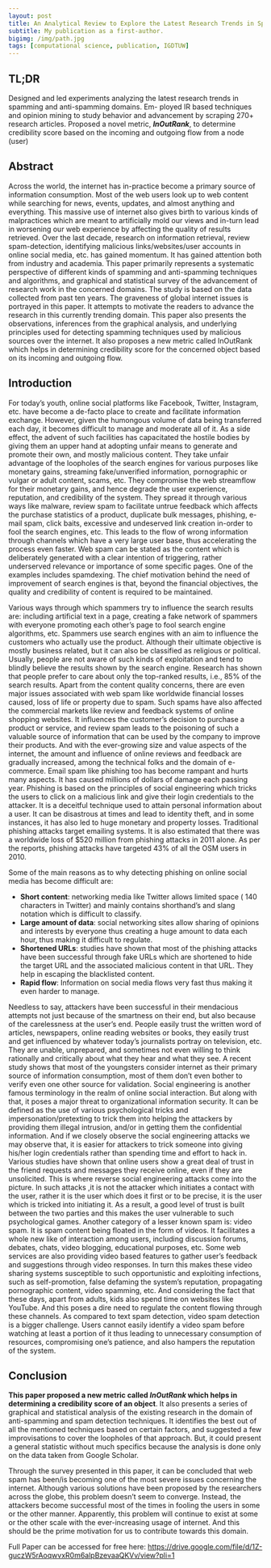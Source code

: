 ```yaml
---
layout: post
title: An Analytical Review to Explore the Latest Research Trends in Spamming and Anti-Spamming Domains
subtitle: My publication as a first-author.
bigimg: /img/path.jpg
tags: [computational science, publication, IGDTUW]
---
```


## TL;DR
Designed and led experiments analyzing the latest research trends in spamming and anti-spamming domains. Em- ployed IR based techniques and opinion mining to study behavior and advancement by scraping 270+ research articles. Proposed a novel metric, **_InOutRank_**, to determine credibility score based on the incoming and outgoing flow from a node (user)

## Abstract
Across the world, the internet has in-practice become a primary source of information consumption. Most of the web users look up to web content while searching for news, events, updates, and almost anything and everything. This massive use of internet also gives birth to various kinds of malpractices which are meant to artificially mold our views and in-turn lead in worsening our web experience by affecting the quality of results retrieved. Over the last decade, research on information retrieval, review spam-detection, identifying malicious links/websites/user accounts in online social media, etc. has gained momentum. It has gained attention both from industry and academia. This paper primarily represents a systematic perspective of different kinds of spamming and anti-spamming techniques and algorithms, and graphical and statistical survey of the advancement of research work in the concerned domains. The study is based on the data collected from past ten years. The graveness of global internet issues is portrayed in this paper. It attempts to motivate the readers to advance the research in this currently trending domain. This paper also presents the observations, inferences from the graphical analysis, and underlying principles used for detecting spamming techniques used by malicious sources over the internet. It also proposes a new metric called InOutRank which helps in determining credibility score for the concerned object based on its incoming and outgoing flow.

## Introduction

For today’s youth, online social platforms like Facebook, Twitter, Instagram, etc. have become a de-facto place to create and facilitate information exchange. However, given the humongous volume of data being transferred each day, it becomes difficult to manage and moderate all of it. As a side effect, the advent of such facilities has capacitated the hostile bodies by giving them an upper hand at adopting unfair means to generate and promote their own, and mostly malicious content. They take unfair advantage of the loopholes of the search engines for various purposes like monetary gains, streaming fake/unverified information, pornographic or vulgar or adult content, scams, etc. They compromise the web streamflow for their monetary gains, and hence degrade the user experience, reputation, and credibility of the system. They spread it through various ways like malware, review spam to facilitate untrue feedback which affects the purchase statistics of a product, duplicate bulk messages, phishing, e-mail spam, click baits, excessive and undeserved link creation in-order to fool the search engines, etc. This leads to the flow of wrong information through channels which have a very large user base, thus accelerating the process even faster. Web spam can be stated as the content which is deliberately generated with a clear intention of triggering, rather underserved relevance or importance of some specific pages. One of the examples includes spamdexing. The chief motivation behind the need of improvement of search engines is that, beyond the financial objectives, the quality and credibility of content is required to be maintained. 

Various ways through which spammers try to influence the search results are: including artificial text in a page, creating a fake network of spammers with everyone promoting each other’s page to fool search engine algorithms, etc. Spammers use search engines with an aim to influence the customers who actually use the product. Although their ultimate objective is mostly business related, but it can also be classified as religious or political. Usually, people are not aware of such kinds of exploitation and tend to blindly believe the results shown by the search engine. Research has shown that people prefer to care about only the top-ranked results, i.e., 85% of the search results. Apart from the content quality concerns, there are even major issues associated with web spam like worldwide financial losses caused, loss of life or property due to spam. Such spams have also affected the commercial markets like review and feedback systems of online shopping websites. It influences the customer’s decision to purchase a product or service, and review spam leads to the poisoning of such a valuable source of information that can be used by the company to improve their products. And with the ever-growing size and value aspects of the internet, the amount and influence of online reviews and feedback are gradually increased, among the technical folks and the domain of e-commerce. Email spam like phishing too has become rampant and hurts many aspects. It has caused millions of dollars of damage each passing year. Phishing is based on the principles of social engineering which tricks the users to click on a malicious link and give their login credentials to the attacker. It is a deceitful technique used to attain personal information about a user. It can be disastrous at times and lead to identity theft, and in some instances, it has also led to huge monetary and property losses. Traditional phishing attacks target emailing systems. It is also estimated that there was a worldwide loss of $520 million from phishing attacks in 2011 alone. As per the reports, phishing attacks have targeted 43% of all the OSM users in 2010. 

Some of the main reasons as to why detecting phishing on online social media has become difficult are: 
- **Short content**: networking media like Twitter allows limited space ( 140 characters in Twitter) and mainly contains shorthand’s and slang notation which is difficult to classify. 
- **Large amount of data**: social networking sites allow sharing of opinions and interests by everyone thus creating a huge amount to data each hour, thus making it difficult to regulate. 
- **Shortened URLs**: studies have shown that most of the phishing attacks have been successful through fake URLs which are shortened to hide the target URL and the associated malicious content in that URL. They help in escaping the blacklisted content. 
- **Rapid flow**: Information on social media flows very fast thus making it even harder to manage.

Needless to say, attackers have been successful in their mendacious attempts not just because of the smartness on their end, but also because of the carelessness at the user’s end. People easily trust the written word of articles, newspapers, online reading websites or books, they easily trust and get influenced by whatever today’s journalists portray on television, etc. They are unable, unprepared, and sometimes not even willing to think rationally and critically about what they hear and what they see. A recent study shows that most of the youngsters consider internet as their primary source of information consumption, most of them don’t even bother to verify even one other source for validation. Social engineering is another famous terminology in the realm of online social interaction. But along with that, it poses a major threat to organizational information security. It can be defined as the use of various psychological tricks and impersonation/pretexting to trick them into helping the attackers by providing them illegal intrusion, and/or in getting them the confidential information. And if we closely observe the social engineering attacks we may observe that, it is easier for attackers to trick someone into giving his/her login credentials rather than spending time and effort to hack in. Various studies have shown that online users show a great deal of trust in the friend requests and messages they receive online, even if they are unsolicited. This is where reverse social engineering attacks come into the picture. In such attacks ,it is not the attacker which initiates a contact with the user, rather it is the user which does it first or to be precise, it is the user which is tricked into initiating it. As a result, a good level of trust is built between the two parties and this makes the user vulnerable to such psychological games. Another category of a lesser known spam is: video spam. It is spam content being floated in the form of videos. It facilitates a whole new like of interaction among users, including discussion forums, debates, chats, video blogging, educational purposes, etc. Some web services are also providing video based features to gather user’s feedback and suggestions through video responses. In turn this makes these video sharing systems susceptible to such opportunistic and exploiting infections, such as self-promotion, false defaming the system’s reputation, propagating pornographic content, video spamming, etc. And considering the fact that these days, apart from adults, kids also spend time on websites like YouTube. And this poses a dire need to regulate the content flowing through these channels. As compared to text spam detection, video spam detection is a bigger challenge. Users cannot easily identify a video spam before watching at least a portion of it thus leading to unnecessary consumption of resources, compromising one’s patience, and also hampers the reputation of the system.

## Conclusion

**This paper proposed a new metric called _InOutRank_ which helps in determining a credibility score of an object**. It also presents a series of graphical and statistical analysis of the existing research in the domain of anti-spamming and spam detection techniques. It identifies the best out of all the mentioned techniques based on certain factors, and suggested a few improvisations to cover the loopholes of that approach. But, it could present a general statistic without much specifics because the analysis is done only on the data taken from Google Scholar. 

Through the survey presented in this paper, it can be concluded that web spam has been/is becoming one of the most severe issues concerning the internet. Although various solutions have been proposed by the researchers across the globe, this problem doesn’t seem to converge. Instead, the attackers become successful most of the times in fooling the users in some or the other manner. Apparently, this problem will continue to exist at some or the other scale with the ever-increasing usage of internet. And this should be the prime motivation for us to contribute towards this domain.

Full Paper can be accessed for free here: https://drive.google.com/file/d/1Z-guczW5rAoqwvxR0m6alpBzevaaQKVv/view?pli=1



